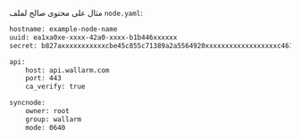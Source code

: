 مثال على محتوى صالح لملف `node.yaml`:

```bash
hostname: example-node-name
uuid: ea1xa0xe-xxxx-42a0-xxxx-b1b446xxxxxx
secret: b827axxxxxxxxxxxcbe45c855c71389a2a5564920xxxxxxxxxxxxxxxxxxc4613260

api:
    host: api.wallarm.com
    port: 443
    ca_verify: true

syncnode:
    owner: root
    group: wallarm
    mode: 0640
```